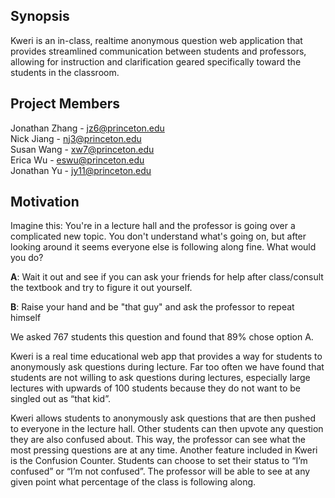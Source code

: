 ## Synopsis

Kweri is an in-class, realtime anonymous question web application that provides streamlined communication between students and professors, allowing for instruction and clarification geared specifically toward the students in the classroom.

## Project Members

Jonathan Zhang - jz6@princeton.edu<br>
Nick Jiang - nj3@princeton.edu<br>
Susan Wang - xw7@princeton.edu<br>
Erica Wu - eswu@princeton.edu<br>
Jonathan Yu - jy11@princeton.edu

## Motivation

Imagine this: You're in a lecture hall and the professor is going over a complicated new topic. You don't understand what's going on, but after looking around it seems everyone else is following along fine. What would you do?

<b>A</b>: Wait it out and see if you can ask your friends for help after class/consult the textbook and try to figure it out yourself.

<b>B</b>: Raise your hand and be "that guy" and ask the professor to repeat himself

We asked 767 students this question and found that 89% chose option A.

Kweri is a real time educational web app that provides a way for students to anonymously ask questions during lecture. Far too often we have found that students are not willing to ask questions during lectures, especially large lectures with upwards of 100 students because they do not want to be singled out as “that kid”.

Kweri allows students to anonymously ask questions that are then pushed to everyone in the lecture hall. Other students can then upvote any question they are also confused about. This way, the professor can see what the most pressing questions are at any time. Another feature included in Kweri is the Confusion Counter. Students can choose to set their status to “I’m confused” or “I’m not confused”. The professor will be able to see at any given point what percentage of the class is following along.
